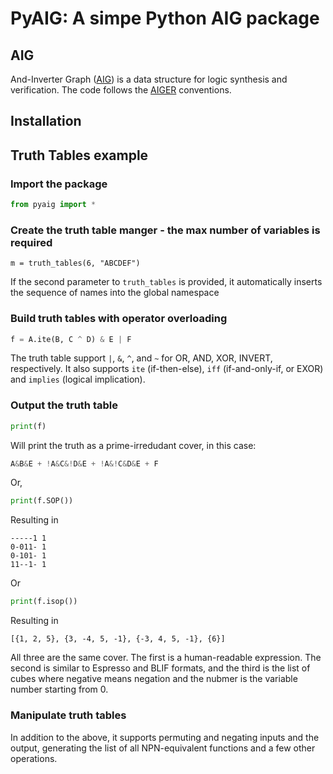 # PyAIG: A simpe Python AIG package

## AIG

And-Inverter Graph ([AIG](https://en.wikipedia.org/wiki/And-inverter_graph)) is a data structure for logic synthesis and verification. The code follows the [AIGER](http://fmv.jku.at/aiger/) conventions.

## Installation

## Truth Tables example

### Import the package

```python
from pyaig import *
```

### Create the truth table manger - the max number of variables is required

``` pyhton
m = truth_tables(6, "ABCDEF")
```

If the second parameter to `truth_tables` is provided, it automatically inserts the sequence of names into the global namespace

### Build truth tables with operator overloading

```python
f = A.ite(B, C ^ D) & E | F
```

The truth table support `|`, `&`, `^`, and `~` for OR, AND, XOR, INVERT, respectively. It also supports `ite` (if-then-else), `iff` (if-and-only-if, or EXOR) and `implies` (logical implication). 

### Output the truth table

```python
print(f)
```

Will print the truth as a prime-irredudant cover, in this case:

```python
A&B&E + !A&C&!D&E + !A&!C&D&E + F
```

Or,

```python
print(f.SOP())
```

Resulting in 

```
-----1 1
0-011- 1
0-101- 1
11--1- 1
```

Or 

```python
print(f.isop())
```

Resulting in 

```
[{1, 2, 5}, {3, -4, 5, -1}, {-3, 4, 5, -1}, {6}]
```

All three are the same cover. The first is a human-readable expression. The second is similar to Espresso and BLIF formats, and the third is the list of cubes where negative means negation and the nubmer is the variable number starting from 0.

### Manipulate truth tables

In addition to the above, it supports permuting and negating inputs and the output, generating the list of all NPN-equivalent functions and a few other operations.
